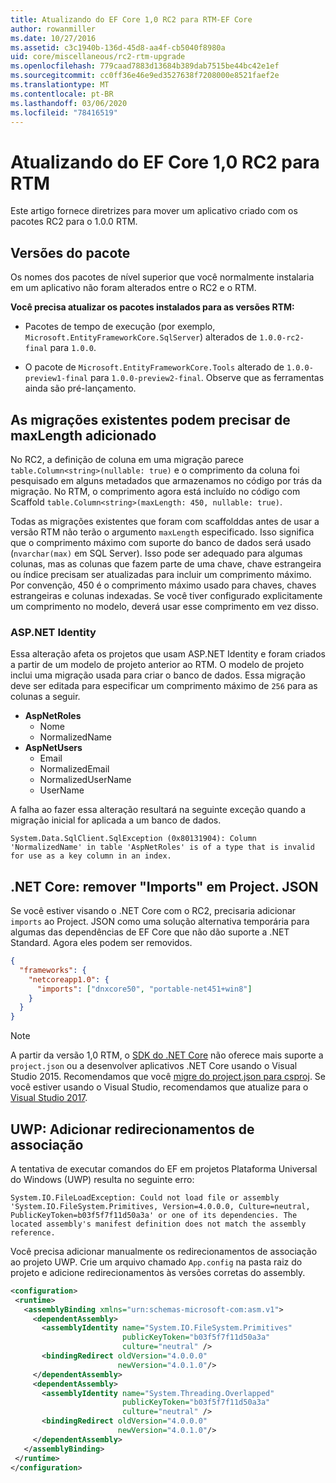 ```yaml
---
title: Atualizando do EF Core 1,0 RC2 para RTM-EF Core
author: rowanmiller
ms.date: 10/27/2016
ms.assetid: c3c1940b-136d-45d8-aa4f-cb5040f8980a
uid: core/miscellaneous/rc2-rtm-upgrade
ms.openlocfilehash: 779caad7883d13684b389dab7515be44bc42e1ef
ms.sourcegitcommit: cc0ff36e46e9ed3527638f7208000e8521faef2e
ms.translationtype: MT
ms.contentlocale: pt-BR
ms.lasthandoff: 03/06/2020
ms.locfileid: "78416519"
---
```

# <a name="upgrading-from-ef-core-10-rc2-to-rtm"></a>Atualizando do EF Core 1,0 RC2 para RTM

Este artigo fornece diretrizes para mover um aplicativo criado com os pacotes RC2 para o 1.0.0 RTM.

## <a name="package-versions"></a>Versões do pacote

Os nomes dos pacotes de nível superior que você normalmente instalaria em um aplicativo não foram alterados entre o RC2 e o RTM.

**Você precisa atualizar os pacotes instalados para as versões RTM:**

* Pacotes de tempo de execução (por exemplo, `Microsoft.EntityFrameworkCore.SqlServer`) alterados de `1.0.0-rc2-final` para `1.0.0`.

* O pacote de `Microsoft.EntityFrameworkCore.Tools` alterado de `1.0.0-preview1-final` para `1.0.0-preview2-final`. Observe que as ferramentas ainda são pré-lançamento.

## <a name="existing-migrations-may-need-maxlength-added"></a>As migrações existentes podem precisar de maxLength adicionado

No RC2, a definição de coluna em uma migração parece `table.Column<string>(nullable: true)` e o comprimento da coluna foi pesquisado em alguns metadados que armazenamos no código por trás da migração. No RTM, o comprimento agora está incluído no código com Scaffold `table.Column<string>(maxLength: 450, nullable: true)`.

Todas as migrações existentes que foram com scaffolddas antes de usar a versão RTM não terão o argumento `maxLength` especificado. Isso significa que o comprimento máximo com suporte do banco de dados será usado (`nvarchar(max)` em SQL Server). Isso pode ser adequado para algumas colunas, mas as colunas que fazem parte de uma chave, chave estrangeira ou índice precisam ser atualizadas para incluir um comprimento máximo. Por convenção, 450 é o comprimento máximo usado para chaves, chaves estrangeiras e colunas indexadas. Se você tiver configurado explicitamente um comprimento no modelo, deverá usar esse comprimento em vez disso.

### <a name="aspnet-identity"></a>ASP.NET Identity

Essa alteração afeta os projetos que usam ASP.NET Identity e foram criados a partir de um modelo de projeto anterior ao RTM. O modelo de projeto inclui uma migração usada para criar o banco de dados. Essa migração deve ser editada para especificar um comprimento máximo de `256` para as colunas a seguir.

* **AspNetRoles**
  * Nome
  * NormalizedName
* **AspNetUsers**
  * Email
  * NormalizedEmail
  * NormalizedUserName
  * UserName

A falha ao fazer essa alteração resultará na seguinte exceção quando a migração inicial for aplicada a um banco de dados.

``` Console
System.Data.SqlClient.SqlException (0x80131904): Column 'NormalizedName' in table 'AspNetRoles' is of a type that is invalid for use as a key column in an index.
```

## <a name="net-core-remove-imports-in-projectjson"></a>.NET Core: remover "Imports" em Project. JSON

Se você estiver visando o .NET Core com o RC2, precisaria adicionar `imports` ao Project. JSON como uma solução alternativa temporária para algumas das dependências de EF Core que não dão suporte a .NET Standard. Agora eles podem ser removidos.

``` json
{
  "frameworks": {
    "netcoreapp1.0": {
      "imports": ["dnxcore50", "portable-net451+win8"]
    }
  }
}
```

> [!NOTE]  
> A partir da versão 1,0 RTM, o [SDK do .NET Core](https://www.microsoft.com/net/download/core) não oferece mais suporte a `project.json` ou a desenvolver aplicativos .NET Core usando o Visual Studio 2015. Recomendamos que você [migre do project.json para csproj](https://docs.microsoft.com/dotnet/articles/core/migration/). Se você estiver usando o Visual Studio, recomendamos que atualize para o [Visual Studio 2017](https://www.visualstudio.com/downloads/).

## <a name="uwp-add-binding-redirects"></a>UWP: Adicionar redirecionamentos de associação

A tentativa de executar comandos do EF em projetos Plataforma Universal do Windows (UWP) resulta no seguinte erro:

```output
System.IO.FileLoadException: Could not load file or assembly 'System.IO.FileSystem.Primitives, Version=4.0.0.0, Culture=neutral, PublicKeyToken=b03f5f7f11d50a3a' or one of its dependencies. The located assembly's manifest definition does not match the assembly reference.
```

Você precisa adicionar manualmente os redirecionamentos de associação ao projeto UWP. Crie um arquivo chamado `App.config` na pasta raiz do projeto e adicione redirecionamentos às versões corretas do assembly.

```xml
<configuration>
 <runtime>
   <assemblyBinding xmlns="urn:schemas-microsoft-com:asm.v1">
     <dependentAssembly>
       <assemblyIdentity name="System.IO.FileSystem.Primitives"
                         publicKeyToken="b03f5f7f11d50a3a"
                         culture="neutral" />
       <bindingRedirect oldVersion="4.0.0.0"
                        newVersion="4.0.1.0"/>
     </dependentAssembly>
     <dependentAssembly>
       <assemblyIdentity name="System.Threading.Overlapped"
                         publicKeyToken="b03f5f7f11d50a3a"
                         culture="neutral" />
       <bindingRedirect oldVersion="4.0.0.0"
                        newVersion="4.0.1.0"/>
     </dependentAssembly>
   </assemblyBinding>
 </runtime>
</configuration>
```
